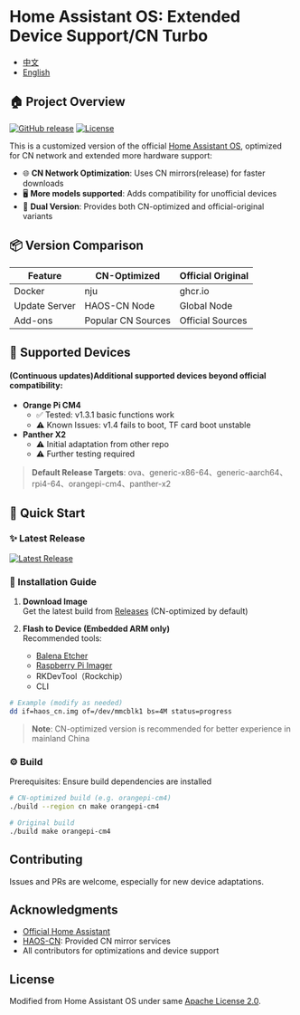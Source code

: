 # Home Assistant OS: Extended Device Support/CN Turbo

- [中文](README.md)
- [English](README_EN.md)

## 🏠 Project Overview
[![GitHub release](https://img.shields.io/github/release/hhuangpeiqi/home-assistant-OS.svg)](https://github.com/hhuangpeiqi/home-assistant-OS/releases)
[![License](https://img.shields.io/github/license/hhuangpeiqi/home-assistant-OS)](./LICENSE)


This is a customized version of the official [Home Assistant OS](https://github.com/home-assistant/operating-system), optimized for CN network and extended more hardware support:

- 🌐 **CN Network Optimization**: Uses CN mirrors(release) for faster downloads
- 🖥️ **More models supported**: Adds compatibility for unofficial devices
- 🔄 **Dual Version**: Provides both CN-optimized and official-original variants

## 📦 Version Comparison

| Feature            | CN-Optimized     | Official Original  |
|--------------------|--------------------|--------------------|
| Docker             | nju        | ghcr.io           |
| Update Server      | HAOS-CN Node        | Global Node       |
| Add-ons           | Popular CN Sources| Official Sources   |

## 📱 Supported Devices

#### (Continuous updates)Additional supported devices beyond official compatibility:

- **Orange Pi CM4**
  - ✅ Tested: v1.3.1 basic functions work
  - ⚠️ Known Issues: v1.4 fails to boot, TF card boot unstable
- **Panther X2**
  - ⚠️ Initial adaptation from other repo
  - ⚠️ Further testing required

> **Default Release Targets**: ova、generic-x86-64、generic-aarch64、rpi4-64、orangepi-cm4、panther-x2

## 🚀 Quick Start

### ✨ Latest Release

[![Latest Release](https://img.shields.io/github/release/hhuangpeiqi/home-assistant-OS?label=Latest)](https://github.com/hhuangpeiqi/home-assistant-OS/releases/latest)

### 📖 Installation Guide

1. **Download Image**  
   Get the latest build from [Releases](https://github.com/hhuangpeiqi/home-assistant-OS/releases) (CN-optimized by default)

2. **Flash to Device (Embedded ARM only)**  
   Recommended tools: 
   - [Balena Etcher](https://www.balena.io/etcher/)
   - [Raspberry Pi Imager](https://www.raspberrypi.com/software/)
   - RKDevTool（Rockchip）
   - CLI
  ```bash
  # Example (modify as needed)
  dd if=haos_cn.img of=/dev/mmcblk1 bs=4M status=progress
  ```

> **Note**: CN-optimized version is recommended for better experience in mainland China

### ⚙️ Build

Prerequisites: Ensure build dependencies are installed

```bash
# CN-optimized build (e.g. orangepi-cm4)
./build --region cn make orangepi-cm4

# Original build
./build make orangepi-cm4
```

## Contributing
Issues and PRs are welcome, especially for new device adaptations.

## Acknowledgments

- [Official Home Assistant](https://github.com/home-assistant/operating-system) 
- [HAOS-CN](https://www.hasscn.top/): Provided CN mirror services
- All contributors for optimizations and device support

## License
Modified from Home Assistant OS under same [Apache License 2.0](./LICENSE).